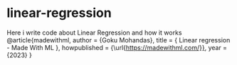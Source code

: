 # linear-regression
Here i write code about Linear Regression and how it works
@article{madewithml,
    author       = {Goku Mohandas},
    title        = { Linear regression - Made With ML },
    howpublished = {\url{https://madewithml.com/}},
    year         = {2023}
}
